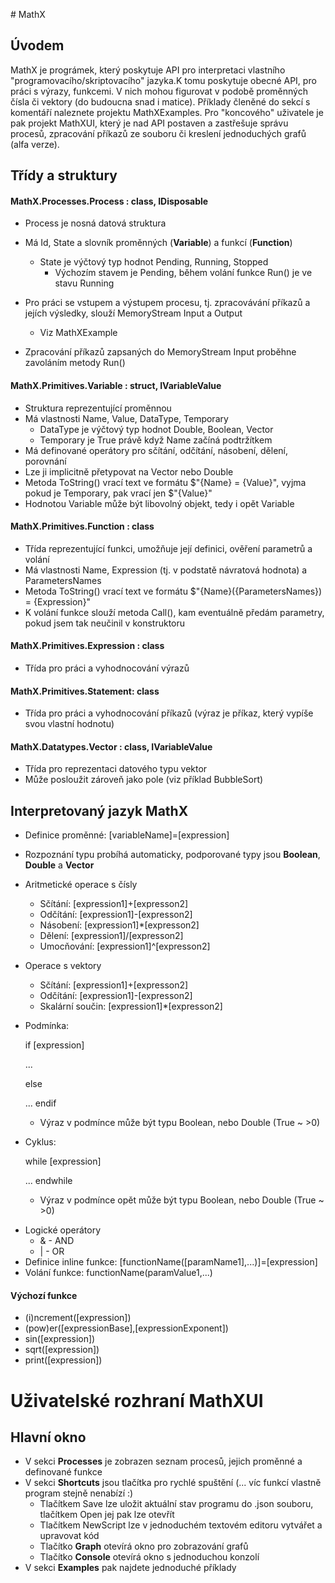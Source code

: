 ﻿﻿# MathX

## Úvodem

MathX je prográmek, který poskytuje API pro interpretaci vlastního "programovacího/skriptovacího" jazyka.K tomu poskytuje obecné API, pro práci s výrazy, funkcemi. V nich mohou figurovat v podobě proměnných čísla či vektory (do budoucna snad i matice). Příklady členěné do sekcí s komentáří naleznete projektu MathXExamples. Pro "koncového" uživatele je pak projekt MathXUI, který je nad API postaven a zastřešuje správu procesů, zpracování příkazů ze souboru či kreslení jednoduchých grafů (alfa verze).

## Třídy a struktury

####  MathX.Processes.Process : class, IDisposable

* Process je nosná datová struktura
* Má Id, State a slovník proměnných (**Variable**) a funkcí (**Function**)
  * State je výčtový typ hodnot Pending, Running, Stopped
    * Výchozím stavem je Pending, během volání funkce Run() je ve stavu Running

* Pro práci se vstupem a výstupem procesu, tj. zpracovávání příkazů a jejích výsledky, slouží MemoryStream Input a Output
  * Viz MathXExample
* Zpracování příkazů zapsaných do MemoryStream Input proběhne zavoláním metody Run()

#### MathX.Primitives.Variable : struct, IVariableValue

* Struktura reprezentující proměnnou 
* Má vlastnosti Name, Value, DataType, Temporary
  * DataType je výčtový typ hodnot Double, Boolean, Vector
  * Temporary je True právě když Name začíná podtržítkem
* Má definované operátory pro sčítání, odčítání, násobení, dělení, porovnání
* Lze ji implicitně přetypovat na Vector nebo Double
* Metoda ToString() vrací text ve formátu $"{Name} = {Value}", vyjma pokud je Temporary, pak vrací jen $"{Value}"
* Hodnotou Variable může být libovolný objekt, tedy i opět Variable

#### MathX.Primitives.Function : class

* Třída reprezentující funkci, umožňuje její definici, ověření parametrů a volání
* Má vlastnosti Name, Expression (tj. v podstatě návratová hodnota) a ParametersNames
* Metoda ToString() vrací text ve formátu $"{Name}({ParametersNames}) = {Expression}"
* K volání funkce slouží metoda Call(), kam eventuálně předám parametry, pokud jsem tak neučinil v konstruktoru

#### MathX.Primitives.Expression : class

* Třída pro práci a vyhodnocování výrazů

#### MathX.Primitives.Statement: class

* Třída pro práci a vyhodnocování příkazů (výraz je příkaz, který vypíše svou vlastní hodnotu)

#### MathX.Datatypes.Vector : class, IVariableValue

* Třída pro reprezentaci datového typu vektor
* Může posloužit zároveň jako pole (viz příklad BubbleSort)

## Interpretovaný jazyk MathX

- Definice proměnné: [variableName]=[expression]

- Rozpoznání typu probíhá automaticky, podporované typy jsou **Boolean**, **Double** a **Vector**

- Aritmetické operace s čísly

  - Sčítání: [expression1]+[expresson2]
  * Odčítání: [expression1]-[expresson2]
  - Násobení: [expression1]*[expresson2]
  - Dělení: [expression1]/[expresson2]
  - Umocňování: [expression1]^[expresson2]

- Operace s vektory

  - Sčítání: [expression1]+[expresson2]
  - Odčítání: [expression1]-[expresson2]
  - Skalární součin: [expression1]*[expresson2]

- Podmínka: 

  if [expression]

  ...

  else

  ...
  endif

  * Výraz v podmínce může být typu Boolean, nebo Double (True ~ >0)

- Cyklus:

  while  [expression]

  ...
  endwhile

  * Výraz v podmínce opět může být typu Boolean, nebo Double (True ~ >0)

* Logické operátory
  * & - AND
  * | - OR
* Definice inline funkce: [functionName([paramName1],...)]=[expression]
* Volání funkce: functionName(paramValue1,...)

#### Výchozí funkce

* (i)ncrement([expression])
* (pow)er([expressionBase],[expressionExponent])
* sin([expression])
* sqrt([expression])
* print([expression])

# Uživatelské rozhraní MathXUI

 ## Hlavní okno

* V sekci **Processes** je zobrazen seznam procesů, jejich proměnné a definované funkce
* V sekci **Shortcuts** jsou tlačítka pro rychlé spuštění (... víc funkcí vlastně program stejně nenabízí :)
  * Tlačítkem Save lze uložit aktuální stav programu do .json souboru, tlačítkem Open jej pak lze otevřít
  * Tlačítkem NewScript lze v jednoduchém textovém editoru vytvářet a upravovat kód
  * Tlačítko **Graph** otevírá okno pro zobrazování grafů
  * Tlačítko **Console** otevírá okno s jednoduchou konzolí
* V sekci **Examples** pak najdete jednoduché příklady





​	

